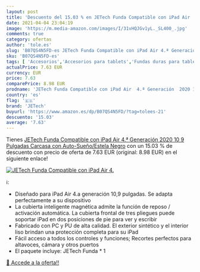 ```yaml
---
layout: post
title: 'Descuento del 15.03 % en JETech Funda Compatible con iPad Air  4.'
date: 2021-04-04 23:04:19
image: 'https://m.media-amazon.com/images/I/31vHQJGv1yL._SL400_.jpg'
comments: true
category: ofertas
author: 'tole.es'
slug: 'B07QS4N5FD-es JETech Funda Compatible con iPad Air 4.ª Generación 2020...'
sku: 'B07QS4N5FD-es'
tags: [ 'Accesorios','Accesorios para tablets','Fundas duras para tablets','Fundas para tablets','Informática','ipad','jetech', ]
actualPrice: 7.63 EUR
currency: EUR
price: 7.63
comparePrice: 8.98 EUR
prodname: 'JETech Funda Compatible con iPad Air  4.ª Generación  2020 10 9 Pulgadas  Carcasa con Auto-Sueño/Estela  Negro'
country: 'es'
flag: '🇪🇸'
brand: 'JETech'
buyurl: 'https://www.amazon.es/dp/B07QS4N5FD/?tag=tolees-21'
descuento: '15.03'
average: '7.63'
---
```


Tienes [JETech Funda Compatible con iPad Air  4.ª Generación  2020 10 9 Pulgadas  Carcasa con Auto-Sueño/Estela  Negro](https://www.amazon.es/dp/B07QS4N5FD/?tag=tolees-21) con un 15.03 % de descuento con precio de oferta de 7.63 EUR (original: 8.98 EUR) en el siguiente enlace!

[![JETech Funda Compatible con iPad Air  4.](https://m.media-amazon.com/images/I/31vHQJGv1yL._SL400_.jpg)](https://www.amazon.es/dp/B07QS4N5FD/?tag=tolees-21)

ℹ️:

- Diseñado para iPad Air 4.a generación 10,9 pulgadas. Se adapta perfectamente a su dispositivo
- La cubierta inteligente magnética admite la función de reposo / activación automática. La cubierta frontal de tres pliegues puede soportar iPad en dos posiciones de pie para ver y escribir
- Fabricado con PC y PU de alta calidad. El exterior sintético y el interior liso brindan una protección completa para su iPad
- Fácil acceso a todos los controles y funciones; Recortes perfectos para altavoces, cámara y otros puertos
- El paquete incluye: JETech Funda * 1

[🛒 Accede a la oferta!!](https://www.amazon.es/dp/B07QS4N5FD/?tag=tolees-21)
